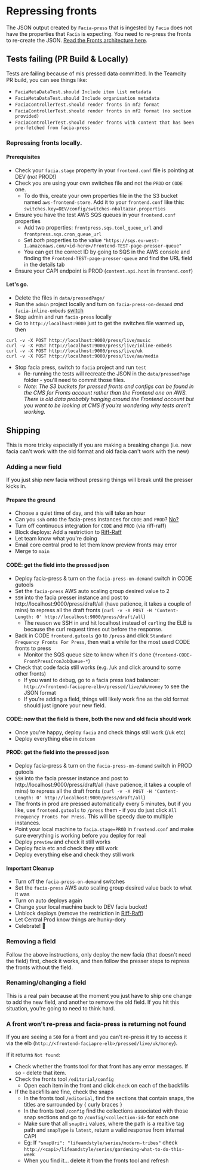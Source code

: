 # Repressing fronts

The JSON output created by `Facia-press` that is ingested by `Facia` does not have the properties that `Facia` is expecting. You need to re-press the fronts to re-create the JSON. [Read the Fronts architecture here](https://github.com/guardian/frontend/blob/d4422b4537165424e70a898d150db4e806ba04d6/docs/02-architecture/02-fronts-architecture.md).


## Tests failing (PR Build & Locally)

Tests are failing because of mis pressed data committed. In the Teamcity PR build, you can see things like:

- `FaciaMetaDataTest.should Include item list metadata`
- `FaciaMetaDataTest.should Include organisation metadata `
- `FaciaControllerTest.should render fronts in mf2 format`
- `FaciaControllerTest.should render fronts in mf2 format (no section provided)`
- `FaciaControllerTest.should render fronts with content that has been pre-fetched from facia-press`

### Repressing fronts locally.

#### Prerequisites

* Check your `facia.stage` property in your `frontend.conf` file is pointing at DEV (*not* PROD!)
* Check you are using your own switches file and not the `PROD` or `CODE` one.
	* To do this, create your own properties file in the the S3 bucket named `aws-frontend-store`. Add it to your `frontend.conf` like this: `switches.key=DEV/config/switches-nbaltazar.properties`
* Ensure you have the test AWS SQS queues in your `frontend.conf` properties
	* Add two properties: `frontpress.sqs.tool_queue_url` and `frontpress.sqs.cron_queue_url`
	* Set _both_ properties to the value `"https://sqs.eu-west-1.amazonaws.com/<id-here>/Frontend-TEST-page-presser-queue"`
	* You can get the correct ID by going to SQS in the AWS console and finding the `Frontend-TEST-page-presser-queue` and find the URL field in the details tab
* Ensure your CAPI endpoint is PROD (`content.api.host` in `frontend.conf`)

#### Let's go.

* Delete the files in `data/pressedPage/`
* Run the `admin` project locally and turn on `facia-press-on-demand` *and* `facia-inline-embeds` [switch](http://localhost:9000/dev/switchboard#Facia)
* Stop admin and run `facia-press` locally
* Go to `http://localhost:9000` just to get the switches file warmed up, then

```
curl -v -X POST http://localhost:9000/press/live/music
curl -v -X POST http://localhost:9000/press/live/inline-embeds
curl -v -X POST http://localhost:9000/press/live/uk
curl -v -X POST http://localhost:9000/press/live/au/media
```

* Stop facia press, switch to `facia` project and run `test`
	* Re-running the tests will recreate the JSON in the `data/pressedPage` folder - you'll need to commit those files.
	* _Note: The S3 buckets for pressed fronts and configs can be found in the CMS for Fronts account rather than the Frontend one on AWS. There is old data probably hanging around the Frontend account but you want to be looking at CMS if you're wondering why tests aren't working._


## Shipping

This is more tricky especially if you are making a breaking change (i.e. new facia can't work with the old format and old facia can't work with the new)

### Adding a new field

If you just ship new facia without pressing things will break until the presser kicks in.

#### Prepare the ground

* Choose a quiet time of day, and this will take an hour
* Can you `ssh` onto the facia-press instances for `CODE` and `PROD`? [No?](https://github.com/guardian/ssm-scala)
* Turn off continuous integration for `CODE` and `PROD` (via riff-raff)
* Block deploys: Add a restriction to [Riff-Raff](https://riffraff.gutools.co.uk/deployment/restrictions)
* Let team know what you're doing
* Email core central prod to let them know preview fronts may error
* Merge to `main`

#### CODE: get the field into the pressed json

* Deploy facia-press & turn on the `facia-press-on-demand` switch in CODE gutools
* Set the `facia-press` AWS auto scaling group desired value to 2
* `SSH` into the facia presser instance and post to http://localhost:9000/press/draft/all (have patience, it takes a couple of mins) to repress all the draft fronts (`curl -v -X POST -H 'Content-Length: 0' http://localhost:9000/press/draft/all`)
	* The reason we SSH in and hit localhost instead of `curl`ing the ELB is because the curl request times out before the response.
* Back in CODE `frontend.gutools` go to `/press` and click `Standard Frequency Fronts For Press`, then wait a while for the most used CODE fronts to press
	* Monitor the SQS queue size to know when it's done (`frontend-CODE-FrontPressCronJobQueue-*`)
* Check that code facia still works (e.g. /uk and click around to some other fronts)
	* If you want to debug, go to a facia press load balancer: `http://<frontend-faciapre-elb>/pressed/live/uk/money` to see the JSON format
	* If you're adding a field, things will likely work fine as the old format should just ignore your new field.

#### CODE: now that the field is there, both the new and old facia should work

* Once you're happy, deploy `facia` and check things still work (/uk etc)
* Deploy everything else in `dotcom`

#### PROD: get the field into the pressed json
* Deploy facia-press & turn on the `facia-press-on-demand` switch in PROD gutools
* `SSH` into the facia presser instance and post to http://localhost:9000/press/draft/all (have patience, it takes a couple of mins) to repress all the draft fronts (`curl -v -X POST -H 'Content-Length: 0' http://localhost:9000/press/draft/all`)
* The fronts in prod are pressed automatically every 5 minutes, but if you like, use `frontend.gutools` to `/press` them - if you do just click `All Frequency Fronts For Press`. This will be speedy due to multiple instances.
* Point your local machine to `facia.stage=PROD` in `frontend.conf` and make sure everything is working before you deploy for real
* Deploy `preview` and check it still works
* Deploy facia etc and check they still work
* Deploy everything else and check they still work

#### Important Cleanup

* Turn off the `facia-press-on-demand` switches
* Set the `facia-press` AWS auto scaling group desired value back to what it was
* Turn on auto deploys again
* Change your local machine back to DEV facia bucket!
* Unblock deploys (remove the restriction in [Riff-Raff](https://riffraff.gutools.co.uk/deployment/restrictions))
* Let Central Prod know things are hunky-dory
* Celebrate! 🎉

### Removing a field

Follow the above instructions, only deploy the new facia (that doesn't need the field) first, check it works, and then follow the presser steps to repress the fronts without the field.

### Renaming/changing a field

This is a real pain because at the moment you just have to ship one change to add the new field, and another to remove the old field.  If you hit this situation, you're going to need to think hard.

### A front won't re-press and facia-press is returning not found

If you are seeing a `500` for a front and you can't re-press it try to access it via the elb (`http://<frontend-faciapre-elb>/pressed/live/uk/money`).

If it returns `Not found`:

* Check whether the fronts tool for that front has any error messages. If so - delete that item.
* Check the fronts tool `/editorial/config`
	* Open each item in the front and click `check` on each of the backfills
* If the backfills are fine, check the snaps
	* In the fronts tool `/editorial`, find the sections that contain snaps, the titles are surrounded by { curly braces }
	* In the fronts tool `/config` find the collections associated with those snap sections and go to `/config/<collection-id>` for each one
	* Make sure that all `snapUri` values, where the path is a realtive tag path and `snapType` is `latest`, return a valid response from internal CAPI
	* Eg: If `"snapUri": "lifeandstyle/series/modern-tribes"` check `http://<capi>/lifeandstyle/series/gardening-what-to-do-this-week`
	* When you find it... delete it from the fronts tool and refresh
